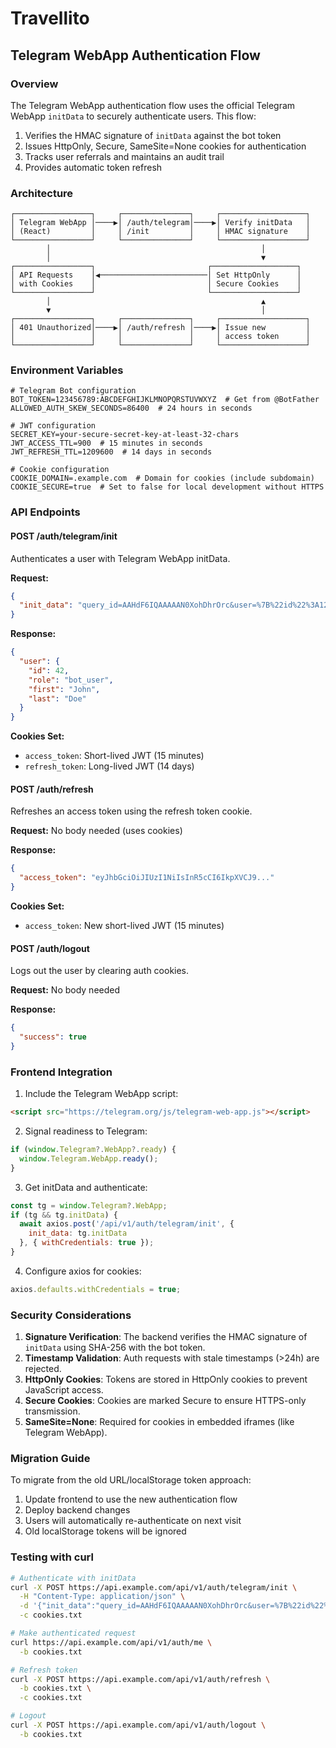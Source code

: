 # Travellito

## Telegram WebApp Authentication Flow

### Overview

The Telegram WebApp authentication flow uses the official Telegram WebApp `initData` to securely authenticate users. This flow:

1. Verifies the HMAC signature of `initData` against the bot token
2. Issues HttpOnly, Secure, SameSite=None cookies for authentication
3. Tracks user referrals and maintains an audit trail
4. Provides automatic token refresh

### Architecture

```
┌─────────────────┐     ┌───────────────┐     ┌───────────────────┐
│ Telegram WebApp │────▶│ /auth/telegram│────▶│ Verify initData   │
│ (React)         │     │ /init         │     │ HMAC signature    │
└─────────────────┘     └───────────────┘     └───────────────────┘
        │                                               │
        │                                               ▼
┌─────────────────┐                         ┌───────────────────┐
│ API Requests    │◀────────────────────────│ Set HttpOnly      │
│ with Cookies    │                         │ Secure Cookies    │
└─────────────────┘                         └───────────────────┘
        │                                               ▲
        ▼                                               │
┌─────────────────┐     ┌───────────────┐     ┌───────────────────┐
│ 401 Unauthorized│────▶│ /auth/refresh │────▶│ Issue new         │
│                 │     │               │     │ access token      │
└─────────────────┘     └───────────────┘     └───────────────────┘
```

### Environment Variables

```
# Telegram Bot configuration
BOT_TOKEN=123456789:ABCDEFGHIJKLMNOPQRSTUVWXYZ  # Get from @BotFather
ALLOWED_AUTH_SKEW_SECONDS=86400  # 24 hours in seconds

# JWT configuration
SECRET_KEY=your-secure-secret-key-at-least-32-chars
JWT_ACCESS_TTL=900  # 15 minutes in seconds
JWT_REFRESH_TTL=1209600  # 14 days in seconds

# Cookie configuration
COOKIE_DOMAIN=.example.com  # Domain for cookies (include subdomain)
COOKIE_SECURE=true  # Set to false for local development without HTTPS
```

### API Endpoints

#### POST /auth/telegram/init

Authenticates a user with Telegram WebApp initData.

**Request:**
```json
{
  "init_data": "query_id=AAHdF6IQAAAAAN0XohDhrOrc&user=%7B%22id%22%3A123456789%2C%22first_name%22%3A%22John%22%2C%22last_name%22%3A%22Doe%22%2C%22username%22%3A%22johndoe%22%2C%22language_code%22%3A%22en%22%7D&auth_date=1625097433&hash=abc123def456..."
}
```

**Response:**
```json
{
  "user": {
    "id": 42,
    "role": "bot_user",
    "first": "John",
    "last": "Doe"
  }
}
```

**Cookies Set:**
- `access_token`: Short-lived JWT (15 minutes)
- `refresh_token`: Long-lived JWT (14 days)

#### POST /auth/refresh

Refreshes an access token using the refresh token cookie.

**Request:** No body needed (uses cookies)

**Response:**
```json
{
  "access_token": "eyJhbGciOiJIUzI1NiIsInR5cCI6IkpXVCJ9..."
}
```

**Cookies Set:**
- `access_token`: New short-lived JWT (15 minutes)

#### POST /auth/logout

Logs out the user by clearing auth cookies.

**Request:** No body needed

**Response:**
```json
{
  "success": true
}
```

### Frontend Integration

1. Include the Telegram WebApp script:
```html
<script src="https://telegram.org/js/telegram-web-app.js"></script>
```

2. Signal readiness to Telegram:
```js
if (window.Telegram?.WebApp?.ready) {
  window.Telegram.WebApp.ready();
}
```

3. Get initData and authenticate:
```js
const tg = window.Telegram?.WebApp;
if (tg && tg.initData) {
  await axios.post('/api/v1/auth/telegram/init', { 
    init_data: tg.initData 
  }, { withCredentials: true });
}
```

4. Configure axios for cookies:
```js
axios.defaults.withCredentials = true;
```

### Security Considerations

1. **Signature Verification**: The backend verifies the HMAC signature of `initData` using SHA-256 with the bot token.
2. **Timestamp Validation**: Auth requests with stale timestamps (>24h) are rejected.
3. **HttpOnly Cookies**: Tokens are stored in HttpOnly cookies to prevent JavaScript access.
4. **Secure Cookies**: Cookies are marked Secure to ensure HTTPS-only transmission.
5. **SameSite=None**: Required for cookies in embedded iframes (like Telegram WebApp).

### Migration Guide

To migrate from the old URL/localStorage token approach:

1. Update frontend to use the new authentication flow
2. Deploy backend changes
3. Users will automatically re-authenticate on next visit
4. Old localStorage tokens will be ignored

### Testing with curl

```bash
# Authenticate with initData
curl -X POST https://api.example.com/api/v1/auth/telegram/init \
  -H "Content-Type: application/json" \
  -d '{"init_data":"query_id=AAHdF6IQAAAAAN0XohDhrOrc&user=%7B%22id%22%3A123456789%2C%22first_name%22%3A%22John%22%7D&auth_date=1625097433&hash=abc123def456..."}' \
  -c cookies.txt

# Make authenticated request
curl https://api.example.com/api/v1/auth/me \
  -b cookies.txt

# Refresh token
curl -X POST https://api.example.com/api/v1/auth/refresh \
  -b cookies.txt \
  -c cookies.txt

# Logout
curl -X POST https://api.example.com/api/v1/auth/logout \
  -b cookies.txt
```